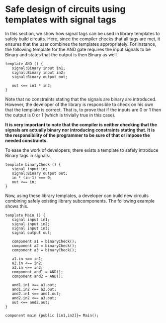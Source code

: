 # Safe design of circuits using templates with signal tags

In this section, we show how signal tags can be used in library templates to safely build circuits. Here, since the compiler checks that all tags are met, it ensures that the user combines the templates appropriately. For instance, the following template for the AND gate requires the input signals to be Binary and states that the output is then Binary as well.

```text
template AND () {
   signal:Binary input in1;
   signal:Binary input in2;
   signal:Binary output out;

   out <== in1 * in2;
}
```

Note that no constraints stating that the signals are binary are introduced. However, the developer of the library is responsible to check on his own that the template is correct. That is, to prove that if the inputs are 0 or 1 then the output is 0 or 1 \(which is trivially true in this case\).

**It is very important to note that the compiler is neither checking that the signals are actually binary nor introducing constraints stating that. It is the responsibility of the programmer to be sure of that or impose the needed constraints.**

To ease the work of developers, there exists a template to safely introduce Binary tags in signals:

```text
template binaryCheck () {
   signal input in;
   signal:Binary output out;
   in * (in-1) === 0;
   out <== in;
}
```

Now, using these library templates, a developer can build new circuits combining safely existing library subcomponents. The following example shows this.

```text
template Main () {
   signal input in1;
   signal input in2;
   signal input in3;
   signal output out;

   component a1 = binaryCheck();
   component a2 = binaryCheck();
   component a3 = binaryCheck();

   a1.in <== in1; 
   a2.in <== in2; 
   a3.in <== in2; 
   component and1 = AND();
   component and2 = AND();

   and1.in1 <== a1.out;
   and1.in2 <== a2.out;
   and2.in1 <== and1.out;
   and2.in2 <== a3.out;
   out <== and2.out;
}

component main {public [in1,in2]}= Main();
```

